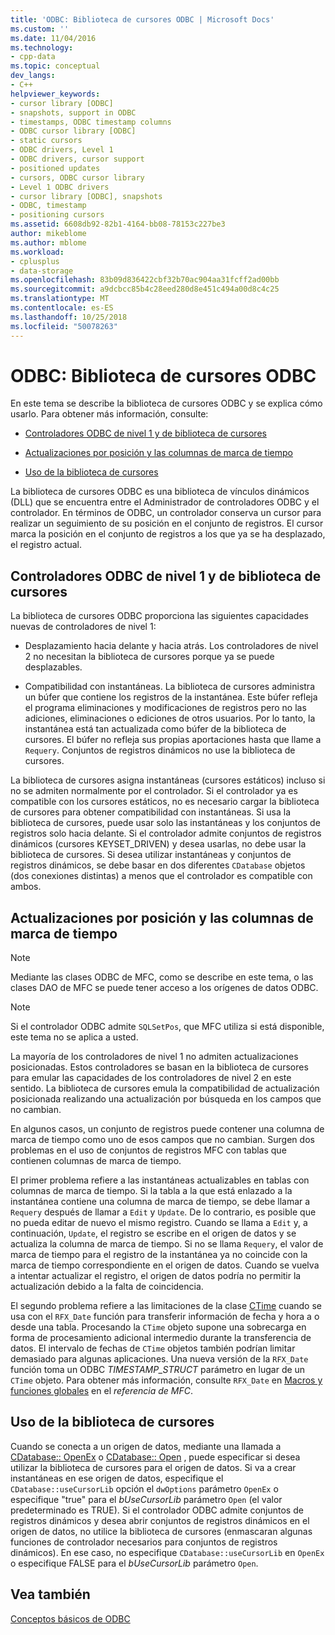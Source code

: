```yaml
---
title: 'ODBC: Biblioteca de cursores ODBC | Microsoft Docs'
ms.custom: ''
ms.date: 11/04/2016
ms.technology:
- cpp-data
ms.topic: conceptual
dev_langs:
- C++
helpviewer_keywords:
- cursor library [ODBC]
- snapshots, support in ODBC
- timestamps, ODBC timestamp columns
- ODBC cursor library [ODBC]
- static cursors
- ODBC drivers, Level 1
- ODBC drivers, cursor support
- positioned updates
- cursors, ODBC cursor library
- Level 1 ODBC drivers
- cursor library [ODBC], snapshots
- ODBC, timestamp
- positioning cursors
ms.assetid: 6608db92-82b1-4164-bb08-78153c227be3
author: mikeblome
ms.author: mblome
ms.workload:
- cplusplus
- data-storage
ms.openlocfilehash: 83b09d836422cbf32b70ac904aa31fcff2ad00bb
ms.sourcegitcommit: a9dcbcc85b4c28eed280d8e451c494a00d8c4c25
ms.translationtype: MT
ms.contentlocale: es-ES
ms.lasthandoff: 10/25/2018
ms.locfileid: "50078263"
---
```

# <a name="odbc-the-odbc-cursor-library"></a>ODBC: Biblioteca de cursores ODBC

En este tema se describe la biblioteca de cursores ODBC y se explica cómo usarlo. Para obtener más información, consulte:

- [Controladores ODBC de nivel 1 y de biblioteca de cursores](#_core_the_cursor_library_and_level_1_odbc_drivers)

- [Actualizaciones por posición y las columnas de marca de tiempo](#_core_positioned_updates_and_timestamp_columns)

- [Uso de la biblioteca de cursores](#_core_using_the_cursor_library)

La biblioteca de cursores ODBC es una biblioteca de vínculos dinámicos (DLL) que se encuentra entre el Administrador de controladores ODBC y el controlador. En términos de ODBC, un controlador conserva un cursor para realizar un seguimiento de su posición en el conjunto de registros. El cursor marca la posición en el conjunto de registros a los que ya se ha desplazado, el registro actual.

##  <a name="_core_the_cursor_library_and_level_1_odbc_drivers"></a> Controladores ODBC de nivel 1 y de biblioteca de cursores

La biblioteca de cursores ODBC proporciona las siguientes capacidades nuevas de controladores de nivel 1:

- Desplazamiento hacia delante y hacia atrás. Los controladores de nivel 2 no necesitan la biblioteca de cursores porque ya se puede desplazables.

- Compatibilidad con instantáneas. La biblioteca de cursores administra un búfer que contiene los registros de la instantánea. Este búfer refleja el programa eliminaciones y modificaciones de registros pero no las adiciones, eliminaciones o ediciones de otros usuarios. Por lo tanto, la instantánea está tan actualizada como búfer de la biblioteca de cursores. El búfer no refleja sus propias aportaciones hasta que llame a `Requery`. Conjuntos de registros dinámicos no use la biblioteca de cursores.

La biblioteca de cursores asigna instantáneas (cursores estáticos) incluso si no se admiten normalmente por el controlador. Si el controlador ya es compatible con los cursores estáticos, no es necesario cargar la biblioteca de cursores para obtener compatibilidad con instantáneas. Si usa la biblioteca de cursores, puede usar solo las instantáneas y los conjuntos de registros solo hacia delante. Si el controlador admite conjuntos de registros dinámicos (cursores KEYSET_DRIVEN) y desea usarlas, no debe usar la biblioteca de cursores. Si desea utilizar instantáneas y conjuntos de registros dinámicos, se debe basar en dos diferentes `CDatabase` objetos (dos conexiones distintas) a menos que el controlador es compatible con ambos.

##  <a name="_core_positioned_updates_and_timestamp_columns"></a> Actualizaciones por posición y las columnas de marca de tiempo

> [!NOTE]
>  Mediante las clases ODBC de MFC, como se describe en este tema, o las clases DAO de MFC se puede tener acceso a los orígenes de datos ODBC.

> [!NOTE]
>  Si el controlador ODBC admite `SQLSetPos`, que MFC utiliza si está disponible, este tema no se aplica a usted.

La mayoría de los controladores de nivel 1 no admiten actualizaciones posicionadas. Estos controladores se basan en la biblioteca de cursores para emular las capacidades de los controladores de nivel 2 en este sentido. La biblioteca de cursores emula la compatibilidad de actualización posicionada realizando una actualización por búsqueda en los campos que no cambian.

En algunos casos, un conjunto de registros puede contener una columna de marca de tiempo como uno de esos campos que no cambian. Surgen dos problemas en el uso de conjuntos de registros MFC con tablas que contienen columnas de marca de tiempo.

El primer problema refiere a las instantáneas actualizables en tablas con columnas de marca de tiempo. Si la tabla a la que está enlazado a la instantánea contiene una columna de marca de tiempo, se debe llamar a `Requery` después de llamar a `Edit` y `Update`. De lo contrario, es posible que no pueda editar de nuevo el mismo registro. Cuando se llama a `Edit` y, a continuación, `Update`, el registro se escribe en el origen de datos y se actualiza la columna de marca de tiempo. Si no se llama `Requery`, el valor de marca de tiempo para el registro de la instantánea ya no coincide con la marca de tiempo correspondiente en el origen de datos. Cuando se vuelva a intentar actualizar el registro, el origen de datos podría no permitir la actualización debido a la falta de coincidencia.

El segundo problema refiere a las limitaciones de la clase [CTime](../../atl-mfc-shared/reference/ctime-class.md) cuando se usa con el `RFX_Date` función para transferir información de fecha y hora a o desde una tabla. Procesando la `CTime` objeto supone una sobrecarga en forma de procesamiento adicional intermedio durante la transferencia de datos. El intervalo de fechas de `CTime` objetos también podrían limitar demasiado para algunas aplicaciones. Una nueva versión de la `RFX_Date` función toma un ODBC *TIMESTAMP_STRUCT* parámetro en lugar de un `CTime` objeto. Para obtener más información, consulte `RFX_Date` en [Macros y funciones globales](../../mfc/reference/mfc-macros-and-globals.md) en el *referencia de MFC*.

##  <a name="_core_using_the_cursor_library"></a> Uso de la biblioteca de cursores

Cuando se conecta a un origen de datos, mediante una llamada a [CDatabase:: OpenEx](../../mfc/reference/cdatabase-class.md#openex) o [CDatabase:: Open](../../mfc/reference/cdatabase-class.md#open) , puede especificar si desea utilizar la biblioteca de cursores para el origen de datos. Si va a crear instantáneas en ese origen de datos, especifique el `CDatabase::useCursorLib` opción el `dwOptions` parámetro `OpenEx` o especifique "true" para el *bUseCursorLib* parámetro `Open` (el valor predeterminado es TRUE). Si el controlador ODBC admite conjuntos de registros dinámicos y desea abrir conjuntos de registros dinámicos en el origen de datos, no utilice la biblioteca de cursores (enmascaran algunas funciones de controlador necesarios para conjuntos de registros dinámicos). En ese caso, no especifique `CDatabase::useCursorLib` en `OpenEx` o especifique FALSE para el *bUseCursorLib* parámetro `Open`.

## <a name="see-also"></a>Vea también

[Conceptos básicos de ODBC](../../data/odbc/odbc-basics.md)